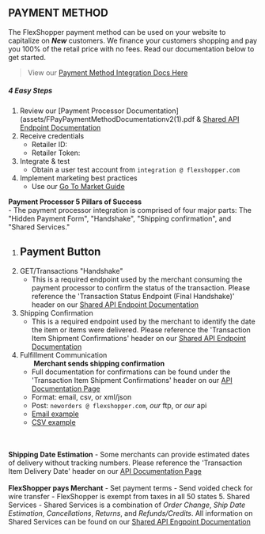 ## PAYMENT METHOD
The FlexShopper payment method can be used on your website to capitalize on **_New_** customers.  We finance your customers shopping and pay you 100% of the retail price with no fees.  Read our documentation below to get started.

> View our [Payment Method Integration Docs Here](assets/FPayPaymentMethodDocumentationv2(1).pdf)

##### 4 Easy Steps
1. Review our [Payment Processor Documentation](assets/FPayPaymentMethodDocumentationv2(1).pdf & [Shared API Endpoint Documentation](assets/SharedV2EndpointDocumentation.pdf)
2. Receive credentials
	- Retailer ID:
	- Retailer Token:
3. Integrate & test
	- Obtain a user test account from `integration @ flexshopper.com`
4. Implement marketing best practices
	- Use our [Go To Market Guide](https://github.com/FlexShopper/docs/blob/master/assets/Go-To-Market-Guide.pdf)

**Payment Processor 5 Pillars of Success**<br>
	- The payment processor integration is comprised of four major parts: The "Hidden Payment Form", "Handshake", "Shipping confirmation", and "Shared Services."
1. Payment Button
	- 
2. GET/Transactions "Handshake"
	- This is a required endpoint used by the merchant consuming the payment processor to confirm the status of the transaction. Please reference the 'Transaction Status Endpoint (Final Handshake)' header on our [Shared API Endpoint Documentation](assets/SharedV2EndpointDocumentation.pdf)
3. Shipping Confirmation
	- This is a required endpoint used by the merchant to identify the date the item or items were delivered. Please reference the 'Transaction Item Shipment Confirmations' header on our [Shared API Endpoint Documentation](assets/SharedV2EndpointDocumentation.pdf)
4. Fulfillment Communication<br>
   &nbsp;&nbsp;&nbsp;&nbsp;&nbsp;&nbsp;&nbsp;<b>Merchant sends shipping confirmation</b>
	- Full documentation for confirmations can be found under the 'Transaction Item Shipment Confirmations' header on our [API Documentation Page](assets/SharedV2EndpointDocumentation.pdf)
	- Format: email, csv, or xml/json
	- Post: `neworders @ flexshopper.com`, *our* ftp, or _our_ api
	- [Email example](https://github.com/FlexShopper/docs/blob/master/assets/email-shipping.txt)
	- [CSV example](https://github.com/FlexShopper/docs/blob/master/assets/example-shipment-tracking-file.csv)
	<br>
	<br>
<b>Shipping Date Estimation</b>
	- Some merchants can provide estimated dates of delivery without tracking numbers. Please reference the 'Transaction Item Delivery Date' header on our [API Documentation Page](assets/SharedV2EndpointDocumentation.pdf)
	<br>
	<br>
<b>FlexShopper pays Merchant</b>
	- Set payment terms
	- Send voided check for wire transfer
	- FlexShopper is exempt from taxes in all 50 states
5. Shared Services 
	- Shared Services is a combination of <i>Order Change</i>, <i>Ship Date Estimation</i>, <i>Cancellations</i>, <i>Returns</i>, and <i>Refunds/Credits</i>. All information on Shared
   Services can be found on our [Shared API Engpoint Documentation](assets/SharedV2EndpointDocumentation.pdf)